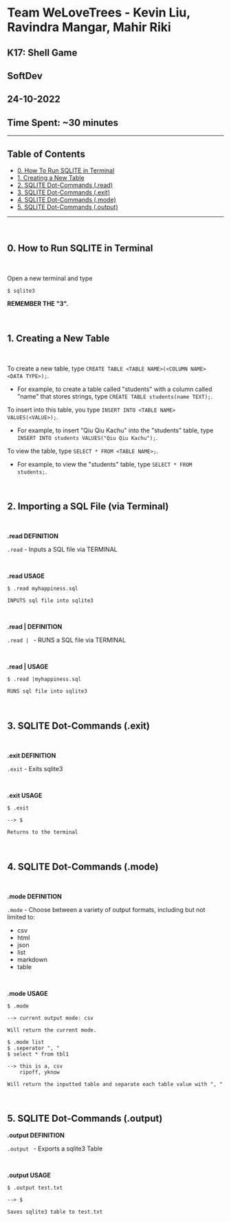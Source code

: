 # Team WeLoveTrees - Kevin Liu, Ravindra Mangar, Mahir Riki
## K17: Shell Game
## SoftDev
## 24-10-2022
## Time Spent: ~30 minutes

---

## Table of Contents
- [0. How To Run SQLITE in Terminal](#0)
- [1. Creating a New Table](#1)
- [2. SQLITE Dot-Commands (.read)](#2)
- [3. SQLITE Dot-Commands (.exit)](#3)
- [4. SQLITE Dot-Commands (.mode)](#4)
- [5. SQLITE Dot-Commands (.output)](#5)

---

<br>

## <a id = 0> </a> 0. How to Run SQLITE in Terminal
<br>

Open a new terminal and type 

```$ sqlite3```

<b> REMEMBER THE "3".</b>

<br>

## <a id = 1> </a> 1. Creating a New Table

<br>

To create a new table, type ```CREATE TABLE <TABLE NAME>(<COLUMN NAME> <DATA TYPE>);```. <br>
* For example, to create a table called "students" with a column called "name" that stores strings, type ```CREATE TABLE students(name TEXT);```.

To insert into this table, you type ```INSERT INTO <TABLE NAME> VALUES(<VALUE>);```. <br>
* For example, to insert "Qiu Qiu Kachu" into the "students" table, type ```INSERT INTO students VALUES("Qiu Qiu Kachu");```.

To view the table, type ```SELECT * FROM <TABLE NAME>;```. <br>
* For example, to view the "students" table, type ```SELECT * FROM students;```.

<br>

## <a id = 2> </a> 2. Importing a SQL File (via Terminal)

<br>

<b>.read DEFINITION</b>

```.read``` - Inputs a SQL file via TERMINAL

<br>

<b>.read USAGE</b>

```
$ .read myhappiness.sql

INPUTS sql file into sqlite3
```

<br>

<b>.read | DEFINITION</b>

```.read | ``` - RUNS a SQL file via TERMINAL

<br>

<b>.read | USAGE</b>

```
$ .read |myhappiness.sql

RUNS sql file into sqlite3
```

<br>

## <a id = 3> </a> 3. SQLITE Dot-Commands (.exit)

<br>

<b>.exit DEFINITION</b>

```.exit``` - Exits sqlite3

<br>

<b>.exit USAGE</b>

```
$ .exit

--> $

Returns to the terminal
```

<br>

## <a id = 4> </a> 4. SQLITE Dot-Commands (.mode)

<br>

<b>.mode DEFINITION</b>


```.mode``` - Choose between a variety of output formats, including but not limited to:
- csv
- html
- json
- list
- markdown
- table

<br>

<b>.mode USAGE</b>

```
$ .mode

--> current output mode: csv

Will return the current mode.
```

```
$ .mode list
$ .seperator ", "
$ select * from tbl1

--> this is a, csv
    ripoff, yknow

Will return the inputted table and separate each table value with ", "
```

<br>

## <a id = 5> </a> 5. SQLITE Dot-Commands (.output)

<b>.output DEFINITION</b>

```.output ``` - Exports a sqlite3 Table

<br>

<b>.output USAGE</b>

```
$ .output test.txt

--> $

Saves sqlite3 table to test.txt
```

<br>
